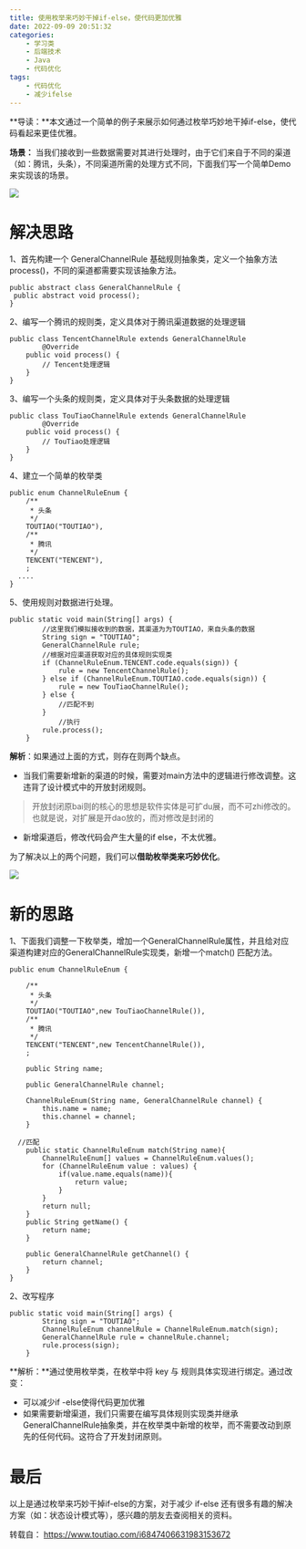 ```yaml
---
title: 使用枚举来巧妙干掉if-else，使代码更加优雅
date: 2022-09-09 20:51:32
categories:
    - 学习类
    - 后端技术
    - Java
    - 代码优化
tags:
    - 代码优化
    - 减少ifelse
---
```

**导读：**本文通过一个简单的例子来展示如何通过枚举巧妙地干掉if-else，使代码看起来更佳优雅。

**场景：** 当我们接收到一些数据需要对其进行处理时，由于它们来自于不同的渠道（如：腾讯，头条），不同渠道所需的处理方式不同，下面我们写一个简单Demo来实现该的场景。
<!-- more -->
![](https://p3-sign.toutiaoimg.com/dfic-imagehandler/a505ff21-85dc-420d-a512-6d501cf656ac~noop.image?_iz=58558&from=article.pc_detail&x-expires=1663332603&x-signature=WnH8DbFJPM2NTftVuODu9PypsIE%3D)

# 解决思路

1、首先构建一个 GeneralChannelRule 基础规则抽象类，定义一个抽象方法process()，不同的渠道都需要实现该抽象方法。

```
public abstract class GeneralChannelRule {
 public abstract void process();
}
```

2、编写一个腾讯的规则类，定义具体对于腾讯渠道数据的处理逻辑

```
public class TencentChannelRule extends GeneralChannelRule
 		@Override
    public void process() {
        // Tencent处理逻辑
    }
}
```

3、编写一个头条的规则类，定义具体对于头条数据的处理逻辑

```
public class TouTiaoChannelRule extends GeneralChannelRule
 		@Override
    public void process() {
        // TouTiao处理逻辑
    }
}
```

4、建立一个简单的枚举类

```
public enum ChannelRuleEnum {
    /**
     * 头条
     */
    TOUTIAO("TOUTIAO"),
    /**
     * 腾讯
     */
    TENCENT("TENCENT"),
    ;
  ....
}
```

5、使用规则对数据进行处理。

```
public static void main(String[] args) {
        //这里我们模拟接收到的数据，其渠道为为TOUTIAO，来自头条的数据
        String sign = "TOUTIAO";
        GeneralChannelRule rule;
        //根据对应渠道获取对应的具体规则实现类
        if (ChannelRuleEnum.TENCENT.code.equals(sign)) {
            rule = new TencentChannelRule();
        } else if (ChannelRuleEnum.TOUTIAO.code.equals(sign)) {
            rule = new TouTiaoChannelRule();
        } else {
            //匹配不到
        }
  			//执行
        rule.process();
    }
```

**解析**：如果通过上面的方式，则存在则两个缺点。

- 当我们需要新增新的渠道的时候，需要对main方法中的逻辑进行修改调整。这违背了设计模式中的开放封闭规则。

> 开放封闭原bai则的核心的思想是软件实体是可扩du展，而不可zhi修改的。也就是说，对扩展是开dao放的，而对修改是封闭的

- 新增渠道后，修改代码会产生大量的if else，不太优雅。

为了解决以上的两个问题，我们可以**借助枚举类来巧妙优化**。

![](https://p3-sign.toutiaoimg.com/dfic-imagehandler/afed0620-5bb9-4320-a663-cb87f868303f~noop.image?_iz=58558&from=article.pc_detail&x-expires=1663332603&x-signature=HoICSU9qcH%2BEx2bny3B2HWvbMEg%3D)

# 新的思路

1、下面我们调整一下枚举类，增加一个GeneralChannelRule属性，并且给对应渠道构建对应的GeneralChannelRule实现类，新增一个match() 匹配方法。

```
public enum ChannelRuleEnum {

    /**
     * 头条
     */
    TOUTIAO("TOUTIAO",new TouTiaoChannelRule()),
    /**
     * 腾讯
     */
    TENCENT("TENCENT",new TencentChannelRule()),
    ;

    public String name;

    public GeneralChannelRule channel;

    ChannelRuleEnum(String name, GeneralChannelRule channel) {
        this.name = name;
        this.channel = channel;
    }

  //匹配
    public static ChannelRuleEnum match(String name){
        ChannelRuleEnum[] values = ChannelRuleEnum.values();
        for (ChannelRuleEnum value : values) {
            if(value.name.equals(name)){
                return value;
            }
        }
        return null;
    }
    public String getName() {
        return name;
    }

    public GeneralChannelRule getChannel() {
        return channel;
    }
}
```

2、改写程序

```
public static void main(String[] args) {
        String sign = "TOUTIAO";
        ChannelRuleEnum channelRule = ChannelRuleEnum.match(sign);
        GeneralChannelRule rule = channelRule.channel;
        rule.process(sign);
    }
```

**解析：**通过使用枚举类，在枚举中将 key 与 规则具体实现进行绑定。通过改变：

- 可以减少if -else使得代码更加优雅
- 如果需要新增渠道，我们只需要在编写具体规则实现类并继承GeneralChannelRule抽象类，并在枚举类中新增的枚举，而不需要改动到原先的任何代码。这符合了开发封闭原则。

# 最后

以上是通过枚举来巧妙干掉if-else的方案，对于减少 if-else 还有很多有趣的解决方案（如：状态设计模式等），感兴趣的朋友去查阅相关的资料。

转载自： https://www.toutiao.com/i6847406631983153672